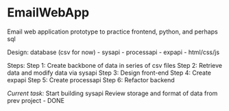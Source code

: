 # EmailWebApp
Email web application prototype to practice frontend, python, and perhaps sql

Design:
database (csv for now) - sysapi - processapi - expapi - html/css/js

Steps:
Step 1: Create backbone of data in series of csv files
Step 2: Retrieve data and modify data via sysapi
Step 3: Design front-end
Step 4: Create expapi
Step 5: Create processapi
Step 6: Refactor backend

*Current task:*
Start building sysapi
Review storage and format of data from prev project - DONE
